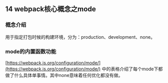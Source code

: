 ## 14 webpack核心概念之mode

### 概念介绍

用于指定打包时候的构建环境，分为：production、development、none。

### mode的内置函数功能

[https://webpack.js.org/configuration/mode/](https://webpack.js.org/configuration/mode/) 中的表格介绍了每个mode下都做了什么具体单事情。其中none意味着任何优化都没有做。
